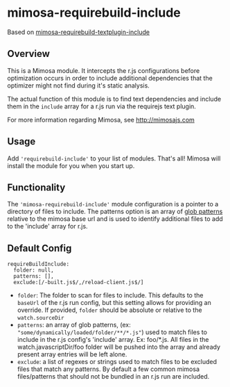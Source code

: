 mimosa-requirebuild-include
===========

Based on [mimosa-requirebuild-textplugin-include](https://github.com/dbashford/mimosa-requirebuild-textplugin-include)

## Overview

This is a Mimosa module.  It intercepts the r.js configurations before optimization occurs in order to include additional dependencies that the optimizer might not find during it's static analysis.

The actual function of this module is to find text dependencies and include them in the `include` array for a r.js run via the requirejs text plugin.

For more information regarding Mimosa, see http://mimosajs.com

## Usage

Add `'requirebuild-include'` to your list of modules.  That's all!  Mimosa will install the module for you when you start up.

## Functionality

The `'mimosa-requirebuild-include'` module configuration is a pointer to a directory of files to include. The patterns option is an array of [glob patterns](http://en.wikipedia.org/wiki/Glob_%28programming%29) relative to the mimosa base url and is used to identify additional files to add to the 'include' array for r.js.

## Default Config

```
requireBuildInclude:
  folder: null,
  patterns: [],
  exclude:[/-built.js$/,/reload-client.js$/]
```

* `folder`: The folder to scan for files to include. This defaults to the `baseUrl` of the r.js run config, but this setting allows for providing an override. If provided, `folder` should be absolute or relative to the `watch.sourceDir`
* `patterns`: an array of glob patterns, (ex: `"some/dynamically/loaded/folder/**/*.js"`) used to match files to include in the r.js config's 'include' array.  Ex: foo/*.js. All files in the watch.javascriptDir/foo folder will be pushed into the array and already present array entries will be left alone.
* `exclude`: a list of regexes or strings used to match files to be excluded files that match any patterns. By default a few common mimosa files/patterns that should not be bundled in an r.js run are included.
